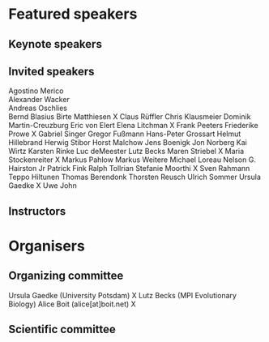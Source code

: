 # Featured speakers

## Keynote speakers


## Invited speakers

Agostino Merico		
Alexander Wacker	
Andreas Oschlies	
Bernd Blasius
Birte Matthiesen              X
Claus Rüffler 
Chris Klausmeier
Dominik Martin-Creuzburg
Eric von Elert
Elena Litchman                X
Frank Peeters
Friederike Prowe              X
Gabriel Singer
Gregor Fußmann
Hans-Peter Grossart
Helmut Hillebrand
Herwig Stibor
Horst Malchow
Jens Boenigk
Jon Norberg
Kai Wirtz
Karsten Rinke
Luc deMeester
Lutz Becks
Maren Striebel               X
Maria Stockenreiter          X
Markus Pahlow
Markus Weitere
Michael Loreau
Nelson G. Hairston Jr
Patrick Fink
Ralph Tollrian
Stefanie Moorthi             X
Sven Rahmann
Teppo Hiltunen
Thomas Berendonk
Thorsten Reusch
Ulrich Sommer
Ursula Gaedke                X
Uwe John

## Instructors


# Organisers


## Organizing committee

Ursula Gaedke (University Potsdam)      X
Lutz Becks (MPI Evolutionary Biology)
Alice Boit (alice[at]boit.net)          X


## Scientific committee
